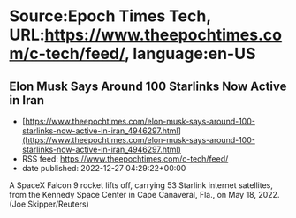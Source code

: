 # Source:Epoch Times Tech, URL:https://www.theepochtimes.com/c-tech/feed/, language:en-US

## Elon Musk Says Around 100 Starlinks Now Active in Iran
 - [https://www.theepochtimes.com/elon-musk-says-around-100-starlinks-now-active-in-iran_4946297.html](https://www.theepochtimes.com/elon-musk-says-around-100-starlinks-now-active-in-iran_4946297.html)
 - RSS feed: https://www.theepochtimes.com/c-tech/feed/
 - date published: 2022-12-27 04:29:22+00:00

A SpaceX Falcon 9 rocket lifts off, carrying 53 Starlink internet satellites, from the Kennedy Space Center in Cape Canaveral, Fla., on May 18, 2022. (Joe Skipper/Reuters)

